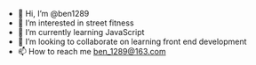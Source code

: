 - 👋 Hi, I’m @ben1289
- 👀 I’m interested in street fitness
- 🌱 I’m currently learning JavaScript
- 💞️ I’m looking to collaborate on learning front end development
- 📫 How to reach me ben_1289@163.com

<!---
ben1289/ben1289 is a ✨ special ✨ repository because its `README.md` (this file) appears on your GitHub profile.
You can click the Preview link to take a look at your changes.
--->
